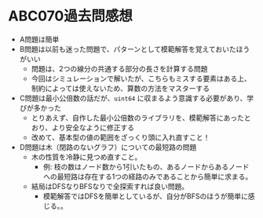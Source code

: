 # ABC070過去問感想

- A問題は簡単
- B問題は以前も迷った問題で、パターンとして模範解答を覚えておいたほうがいい
    - 問題は、2つの線分の共通する部分の長さを計算する問題
    - 今回はシミュレーションで解いたが、こちらもミスする要素はある上、制約によっては使えないため、算数の方法をマスターする
- C問題は最小公倍数の話だが、`uint64` に収まるよう意識する必要があり、学びが多かった
    - とりあえず、自作した最小公倍数のライブラリを、模範解答にあったとおり、より安全なように修正する
    - 改めて、基本型の値の範囲をざっくり頭に入れ直すこと！
- D問題は木（閉路のないグラフ）についての最短路の問題
    - 木の性質を冷静に見つめ直すこと。
        - 例: 枝の数はノード数から1引いたもの、あるノードからあるノードへの最短路は存在する1つの経路のみであることから簡単に求まる。
    - 結局はDFSなりBFSなりで全探索すれば良い問題。
        - 模範解答ではDFSを簡単としているが、自分がBFSのほうが簡単に感じる。。
